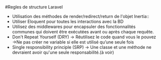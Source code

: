 #Regles de structure Laravel

- Utilisation des méthodes de render/redirect/return de l'objet Inertia::
- Utiliser Eloquent pour toutes les interactions avec la BD
- Utilisez des middlewares pour encapsuler des fonctionnalités communes qui doivent être exécutées avant ou après chaque requête.
- Don't Repeat Yourself (DRY) -> Réutilisez le code quand vous le pouvez ->Ne pas créer ne variable si elle est utilisé qu’une seule fois
- Single responsibility principle (SRP) -> Une classe et une méthode ne devraient avoir qu'une seule responsabilité.(à voir)
